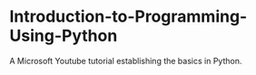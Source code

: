 # Introduction-to-Programming-Using-Python
A Microsoft Youtube tutorial establishing the basics in Python.
